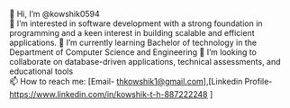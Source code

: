 👋 Hi, I’m @kowshik0594  
👀 I’m interested in  software development with a strong foundation in programming and a keen interest in building scalable and efficient applications.
🌱 I’m currently learning Bachelor of technology in the Department of Computer Science and Engineering
💞️ I’m looking to collaborate on database-driven applications, technical assessments, and educational tools  
📫 How to reach me: [Email- thkowshik1@gmail.com],[Linkedin Profile- https://www.linkedin.com/in/kowshik-t-h-887222248 ]


<!---
kowshik0594/kowshik0594 is a ✨ special ✨ repository because its `README.md` (this file) appears on your GitHub profile.
You can click the Preview link to take a look at your changes.
--->
